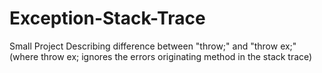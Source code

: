# Exception-Stack-Trace
Small Project Describing difference between "throw;" and "throw ex;" (where throw ex; ignores the errors originating method in the stack trace)
